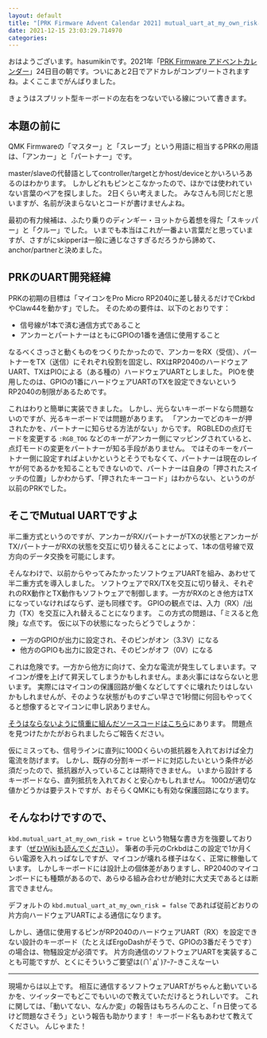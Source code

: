 ```yaml
---
layout: default
title: "[PRK Firmware Advent Calendar 2021] mutual_uart_at_my_own_riskとは何なのか"
date: 2021-12-15 23:03:29.714970
categories: 
---
```


おはようございます。hasumikinです。2021年「[PRK Firmware アドベントカレンダー](https://adventar.org/calendars/7086)」24日目の朝です。ついにあと2日でアドカレがコンプリートされますね。よくここまでがんばりました。


きょうはスプリット型キーボードの左右をつないでいる線について書きます。

## 本題の前に

QMK Firmwareの「マスター」と「スレーブ」という用語に相当するPRKの用語は、「アンカー」と「パートナー」です。


master/slaveの代替語としてcontroller/targetとかhost/deviceとかいろいろあるのはわかります。
しかしどれもピンとこなかったので、ほかでは使われていない言葉のペアを探しました。
2日くらい考えました。
みなさんも同じだと思いますが、名前が決まらないとコードが書けませんよね。


最初の有力候補は、ふたり乗りのディンギー・ヨットから着想を得た「スキッパー」と「クルー」でした。
いまでも本当はこれが一番よい言葉だと思っていますが、さすがにskipperは一般に通じなさすぎるだろうから諦めて、anchor/partnerと決めました。

## PRKのUART開発経緯

PRKの初期の目標は「マイコンをPro Micro RP2040に差し替えるだけでCrkbdやClaw44を動かす」でした。
そのための要件は、以下のとおりです：


- 信号線が1本で済む通信方式であること
- アンカーとパートナーはともにGPIOの1番を通信に使用すること


なるべくさっさと動くものをつくりたかったので、アンカーをRX（受信）、パートナーをTX（送信）にそれぞれ役割を固定し、RXはRP2040のハードウェアUART、TXはPIOによる（ある種の）ハードウェアUARTとしました。
PIOを使用したのは、GPIOの1番にハードウェアUARTのTXを設定できないというRP2040の制限があるためです。


これはわりと簡単に実装できました。
しかし、光らないキーボードなら問題ないのですが、光るキーボードでは問題があります。
「アンカーでどのキーが押されたかを、パートナーに知らせる方法がない」からです。
RGBLEDの点灯モードを変更する `:RGB_TOG` などのキーがアンカー側にマッピングされていると、点灯モードの変更をパートナーが知る手段がありません。
ではそのキーをパートナー側に設定すればよいかというとそうでもなくて、パートナーは現在のレイヤが何であるかを知ることもできないので、パートナーは自身の「押されたスイッチの位置」しかわからず、「押されたキーコード」はわからない、というのが以前のPRKでした。

## そこでMutual UARTですよ

半二重方式というのですが、アンカーがRX/パートナーがTXの状態とアンカーがTX/パートナーがRXの状態を交互に切り替えることによって、1本の信号線で双方向のデータ交換を可能にします。


そんなわけで、以前からやってみたかったソフトウェアUARTを組み、あわせて半二重方式を導入しました。
ソフトウェアでRX/TXを交互に切り替え、それぞれのRX動作とTX動作もソフトウェアで制御します。一方がRXのとき他方はTXになっていなければならず、逆も同様です。
GPIOの観点では、入力（RX）/出力（TX）を交互に入れ替えることになります。
この方式の問題は、「ミスると危険」な点です。
仮に以下の状態になったらどうでしょうか：


- 一方のGPIOが出力に設定され、そのピンがオン（3.3V）になる
- 他方のGPIOも出力に設定され、そのピンがオフ（0V）になる


これは危険です。一方から他方に向けて、全力な電流が発生してしまいます。マイコンが煙を上げて昇天してしまうかもしれません。まあ火事にはならないと思います。
実際にはマイコンの保護回路が働くなどしてすぐに壊れたりはしないかもしれませんが、そのような状態がものすごい早さで1秒間に何回もやってくると想像するとマイコンに申し訳ありません。


[そうはならないように慎重に組んだソースコードはこちら](https://github.com/picoruby/prk_firmware/blob/0.9.9/src/uart.c)にあります。
問題点を見つけたかたがおられましたらご報告ください。


仮にミスっても、信号ラインに直列に100Ωくらいの抵抗器を入れておけば全力電流を防げます。
しかし、既存の分割キーボードに対応したいという条件が必須だったので、抵抗器が入っていることは期待できません。
いまから設計するキーボードなら、直列抵抗を入れておくと安心かもしれません。
100Ωが適切な値かどうかは要テストですが、おそらくQMKにも有効な保護回路になります。

## そんなわけですので、

`kbd.mutual_uart_at_my_own_risk = true` という物騒な書き方を強要しております（[ぜひWikiも読んでください](https://github.com/picoruby/prk_firmware/wiki/Mutual-UART-communication#in-your-keymaprb)）。
筆者の手元のCrkbdはこの設定で1か月くらい電源を入れっぱなしですが、マイコンが壊れる様子はなく、正常に稼働しています。
しかしキーボードには設計上の個体差がありますし、RP2040のマイコンボードにも種類があるので、あらゆる組み合わせが絶対に大丈夫であるとは断言できません。


デフォルトの `kbd.mutual_uart_at_my_own_risk = false` であれば従前どおりの片方向ハードウェアUARTによる通信になります。


しかし、通信に使用するピンがRP2040のハードウェアUART（RX）を設定できない設計のキーボード（たとえばErgoDashがそうで、GPIOの3番だそうです）の場合は、物騒設定が必須です。
片方向通信のソフトウェアUARTを実装することも可能ですが、とくにそういうご要望は(∩ﾟдﾟ)ｱｰｱｰきこえなーい

----

現場からは以上です。
相互に通信するソフトウェアUARTがちゃんと動いているかを、ツイッターでもどこでもいいので教えていただけるとうれしいです。
これに関しては、「動いてない、なんか変」の報告はもちろんのこと、「ｎ日使ってるけど問題なさそう」という報告も助かります！
キーボード名もあわせて教えてください。
んじゃまた！
